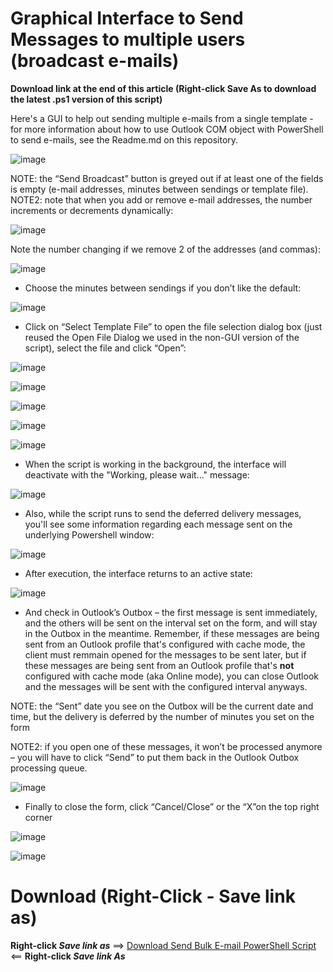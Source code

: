 # Graphical Interface to Send Messages to multiple users (broadcast e-mails)

**Download link at the end of this article (Right-click Save As to download the latest .ps1 version of this script)**

Here's a GUI to help out sending multiple e-mails from a single template - for more information about how to use Outlook COM object with PowerShell to send e-mails, see the Readme.md on this repository.

![image](https://user-images.githubusercontent.com/33433229/173739480-fc9b5d8c-303b-4392-836e-83fd48bd0cd6.png)

NOTE: the “Send Broadcast” button is greyed out if at least one of the fields is empty (e-mail addresses, minutes between sendings or template file). 
NOTE2: note that when you add or remove e-mail addresses, the number increments or decrements dynamically:

![image](https://user-images.githubusercontent.com/33433229/173739595-3214b62f-2060-43d5-9477-8c8fdfb99eee.png)

Note the number changing if we remove 2 of the addresses (and commas):

![image](https://user-images.githubusercontent.com/33433229/173739613-080a512f-0abb-4115-a874-7f5235991791.png)

-	Choose the minutes between sendings if you don’t like the default:

![image](https://user-images.githubusercontent.com/33433229/173739665-d350f375-630f-42c1-9304-9e9a4a827f22.png)

-	Click on “Select Template File” to open the file selection dialog box (just reused the Open File Dialog we used in the non-GUI version of the script), select the file and click “Open”:

![image](https://user-images.githubusercontent.com/33433229/173739780-a6236cbf-c83d-4faf-999c-6134165237d2.png)

![image](https://user-images.githubusercontent.com/33433229/173739785-4925b8f6-c091-4faf-9c5e-ce53563f3f64.png)

![image](https://user-images.githubusercontent.com/33433229/173739797-61c70488-ce4c-460a-a71c-b3175251d5aa.png)

![image](https://user-images.githubusercontent.com/33433229/173739808-13ef6e5e-e420-4188-8d92-76dfbdaa4d2c.png)

![image](https://user-images.githubusercontent.com/33433229/173739816-358a0ec6-2db1-457d-a73c-55f1eb3e3d0d.png)

- When the script is working in the background, the interface will deactivate with the "Working, please wait..." message:

![image](https://user-images.githubusercontent.com/33433229/173739914-ad81349c-711c-46a1-9642-6f8edf6170ec.png)

- Also, while the script runs to send the deferred delivery messages, you'll see some information regarding each message sent on the underlying Powershell window:

![image](https://user-images.githubusercontent.com/33433229/173851840-98817ea3-d243-4355-b83b-0b71e400c67c.png)

- After execution, the interface returns to an active state:

![image](https://user-images.githubusercontent.com/33433229/173739956-0577c866-eb98-4e34-add8-3b5c1aa38cb3.png)

-	And check in Outlook’s Outbox – the first message is sent immediately, and the others will be sent on the interval set on the form, and will stay in the Outbox in the meantime. Remember, if these messages are being sent from an Outlook profile that's configured with cache mode, the client must remmain opened for the messages to be sent later, but if these messages are being sent from an Outlook profile that's **not** configured with cache mode (aka Online mode), you can close Outlook and the messages will be sent with the configured interval anyways.

NOTE: the “Sent” date you see on the Outbox will be the current date and time, but the delivery is deferred by the number of minutes you set on the form

NOTE2: if you open one of these messages, it won’t be processed anymore – you will have to click “Send” to put them back in the Outlook Outbox processing queue.

![image](https://user-images.githubusercontent.com/33433229/173739981-3bf34a29-5ea8-4df9-9584-60b3e2d564fe.png)

-	Finally to close the form, click “Cancel/Close” or the “X”on the top right corner

![image](https://user-images.githubusercontent.com/33433229/173740001-81d848e6-7cd5-4fae-a763-7f752a873722.png)

![image](https://user-images.githubusercontent.com/33433229/173740007-cf35a337-0f05-4d49-bf50-a25de07a1a62.png)



# Download (Right-Click - Save link as)

**Right-click *Save link as*** ==> [Download Send Bulk E-mail PowerShell Script](https://raw.githubusercontent.com/SammyKrosoft/Outlook-PowerShell-send-mail-delay/main/Outlook_BroadCastInterface.ps1) <== **Right-click *Save link As***

